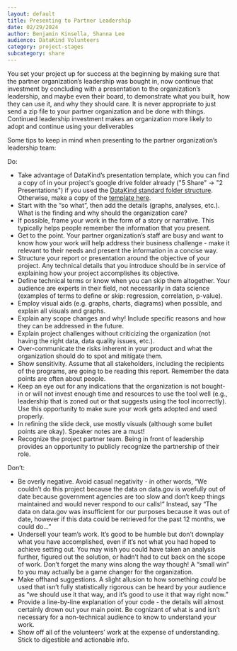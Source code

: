 ```yaml
---
layout: default
title: Presenting to Partner Leadership
date: 02/29/2024
author: Benjamin Kinsella, Shanna Lee
audience: DataKind Volunteers
category: project-stages
subcategory: share
---
```


You set your project up for success at the beginning by making sure that the partner organization’s leadership was bought in, now continue that investment by concluding with a presentation to the organization’s leadership, and maybe even their board, to demonstrate what you built, how they can use it, and why they should care. It is never appropriate to just send a zip file to your partner organization and be done with things. Continued leadership investment makes an organization more likely to adopt and continue using your deliverables


Some tips to keep in mind when presenting to the partner organization’s leadership team:


Do:


* Take advantage of DataKind’s presentation template, which you can find a copy of in your project's google drive folder already ("5 Share" → "2 Presentations") if you used the [DataKind standard folder structure](/project-stages/discovery/discovery_resources). Otherwise, make a copy of the [template here](https://drive.google.com/drive/folders/1x6gUmtj4tpHZr2nhHbnFQjkhmpoVheQ0).
* Start with the “so what”, then add the details (graphs, analyses, etc.). What is the finding and why should the organization care?
* If possible, frame your work in the form of a story or narrative. This typically helps people remember the information that you present.
* Get to the point. Your partner organization’s staff are busy and want to know how your work will help address their business challenge \- make it relevant to their needs and present the information in a concise way.
* Structure your report or presentation around the objective of your project. Any technical details that you introduce should be in service of explaining how your project accomplishes its objective.
* Define technical terms or know when you can skip them altogether. Your audience are experts in their field, not necessarily in data science (examples of terms to define or skip: regression, correlation, p\-value).
* Employ visual aids (e.g. graphs, charts, diagrams) when possible, and explain all visuals and graphs.
* Explain any scope changes and why! Include specific reasons and how they can be addressed in the future.
* Explain project challenges without criticizing the organization (not having the right data, data quality issues, etc.).
* Over\-communicate the risks inherent in your product and what the organization should do to spot and mitigate them.
* Show sensitivity. Assume that all stakeholders, including the recipients of the programs, are going to be reading this report. Remember the data points are often about people.
* Keep an eye out for any indications that the organization is not bought\-in or will not invest enough time and resources to use the tool well (e.g., leadership that is zoned out or that suggests using the tool incorrectly). Use this opportunity to make sure your work gets adopted and used properly.
* In refining the slide deck, use mostly visuals (although some bullet points are okay). Speaker notes are a must!
* Recognize the project partner team. Being in front of leadership provides an opportunity to publicly recognize the partnership of their role.


Don’t: 


* Be overly negative. Avoid casual negativity \- in other words, “We couldn’t do this project because the data on data.gov is woefully out of date because government agencies are too slow and don’t keep things maintained and would never respond to our calls!” Instead, say “The data on data.gov was insufficient for our purposes because it was out of date, however if this data could be retrieved for the past 12 months, we could do…”
* Undersell your team’s work. It’s good to be humble but don’t downplay what you have accomplished, even if it’s not what you had hoped to achieve setting out. You may wish you could have taken an analysis further, figured out the solution, or hadn’t had to cut back on the scope of work. Don’t forget the many wins along the way though! A “small win” to you may actually be a game changer for the organization.
* Make offhand suggestions. A slight allusion to how something *could* be used that isn’t fully statistically rigorous can be heard by your audience as “we should use it that way, and it’s good to use it that way right now.”
* Provide a line\-by\-line explanation of your code \- the details will almost certainly drown out your main point. Be cognizant of what is and isn’t necessary for a non\-technical audience to know to understand your work.
* Show off all of the volunteers’ work at the expense of understanding. Stick to digestible and actionable info.